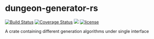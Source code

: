 # dungeon-generator-rs

[![Build Status](https://travis-ci.org/Vinatorul/dungeon-generator-rs.svg?branch=master)](https://travis-ci.org/Vinatorul/dungeon-generator-rs)
[![Coverage Status](https://coveralls.io/repos/Vinatorul/dungeon-generator-rs/badge.svg?branch=master&service=github)](https://coveralls.io/github/Vinatorul/dungeon-generator-rs?branch=master)
[![](http://meritbadge.herokuapp.com/tile_engine)](https://crates.io/crates/tile_engine)
[![license](http://img.shields.io/badge/license-MIT-blue.svg)](https://github.com/Vinatorul/dungeon-generator-rs/blob/master/LICENSE)

A crate containing different generation algorithms under single interface
